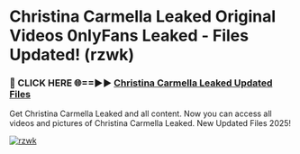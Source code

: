 # Christina Carmella Leaked Original Videos 0nlyFans Leaked - Files Updated! (rzwk)

<h3>🔴 CLICK HERE 🌐==►► <a href="https://tinyurl.com/2jnfzry5" rel="nofollow">Christina Carmella Leaked Updated Files</a></h3>

Get Christina Carmella Leaked and all content. Now you can access all videos and pictures of Christina Carmella Leaked. New Updated Files 2025!

[![rzwk](https://i.imgur.com/GyGTBgg.gif)](https://tinyurl.com/2jnfzry5)
